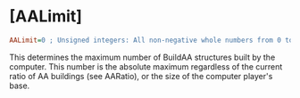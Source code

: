 # [AALimit]

```ini
AALimit=0 ; Unsigned integers: All non-negative whole numbers from 0 to either 32767, 2147483647 or 4294967295.
```

This determines the maximum number of BuildAA structures built by the computer. This number is the absolute maximum regardless of the current ratio of AA buildings (see AARatio), or the size of the computer player's base.
